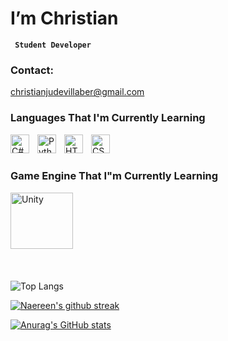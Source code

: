 # I’m Christian

**` Student Developer`**
### Contact:
christianjudevillaber@gmail.com

### Languages That I'm Currently Learning
<img align="left" alt="C#" width="30px" style="padding-right:10px;" src="https://cdn.jsdelivr.net/gh/devicons/devicon/icons/csharp/csharp-original.svg" />
<img align="left" alt="Python" width="30px" style="padding-right:10px;" src="https://cdn.jsdelivr.net/gh/devicons/devicon/icons/python/python-original.svg" />
<img align="left" alt="HTML" width="30px" style="padding-right:10px;" src="https://cdn.jsdelivr.net/gh/devicons/devicon/icons/html5/html5-plain.svg" />
<img align="left" alt="CSS" width="30px" style="padding-right:10px;" src="https://cdn.jsdelivr.net/gh/devicons/devicon/icons/css3/css3-plain.svg" />

<br />
<br />

### Game Engine That I"m Currently Learning

<img align="left" alt="Unity" width="100px" height="90" style="padding-right:10px;" src="https://cdn.jsdelivr.net/gh/devicons/devicon@latest/icons/unity/unity-original-wordmark.svg" />
<!-- <img align="left" alt="Godot" width="100px" height="80" style="padding-right:10px;" src="https://cdn.jsdelivr.net/gh/devicons/devicon@latest/icons/godot/godot-original.svg" /> -->

<br />
<br />
<br />
<br />
<br />

<!-- [![Ask Me Anything !](https://img.shields.io/badge/Ask%20me-anything-1abc9c.svg)](https://GitHub.com/Naereen/ama) -->
          
<br />

#

![Top Langs](https://github-readme-stats.vercel.app/api/top-langs/?username=ChristianJude23&hide_progress=true&theme=tokyonight)

[![Naereen's github streak](https://github-readme-streak-stats.herokuapp.com/?user=ChristianJude23&theme=tokyonight)](https://github.com/DenverCoder1/github-readme-streak-stats)

[![Anurag's GitHub stats](https://github-readme-stats.vercel.app/api?username=ChristianJude23&show_icons=true&theme=tokyonight)](https://github.com/anuraghazra/github-readme-stats)

#

<!-- [![Naereen's github trophy](https://github-profile-trophy.vercel.app/?username=ChristianJude23&row=1&theme=tokyonight)](https://github.com/ryo-ma/github-profile-trophy) -->
<!---
ChristianJude23/ChristianJude23 is a ✨ special ✨ repository because its `README.md` (this file) appears on your GitHub profile.
You can click the Preview link to take a look at your changes.
--->
